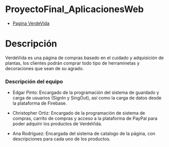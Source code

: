 # ProyectoFinal_AplicacionesWeb

 - [Pagina VerdeVida](https://edgarpinto38.github.io/ProyectoFinal_AplicacionesWeb/)

 # Descripción 
 VerdeVida es una página de compras basado en el cuidado y adquisición de plantas, los clientes podrán 
 comprar todo tipo de herraminetas y decoraciones que sean de su agrado. 

 ### Descripción del equipo 

- Edgar Pinto: Encargado de la programación del sistema de guardado y carga de usuarios (SignIn y SingOut), 
así como la carga de datos desde la plataforma de Firebase. 

- Christopher Ortiz: Encargado de la programación de sistema de compras, carrito de compras y acceso a la 
plataforma de PayPal para poder adquirir los productos de VerdeVida.

- Ana Rodríguez: Encargada del sistema de catalogo de la página, con descripciones para cada uno de los productos. 